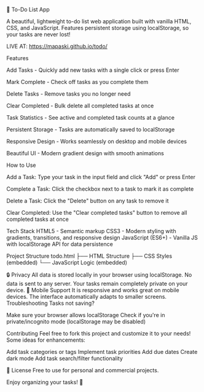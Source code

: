 📝 To-Do List App

A beautiful, lightweight to-do list web application built with vanilla HTML, CSS, and JavaScript. Features persistent storage using localStorage, so your tasks are never lost!

LIVE AT: https://mapaski.github.io/todo/

Features

Add Tasks - Quickly add new tasks with a single click or press Enter

Mark Complete - Check off tasks as you complete them

Delete Tasks - Remove tasks you no longer need

Clear Completed - Bulk delete all completed tasks at once

Task Statistics - See active and completed task counts at a glance

Persistent Storage - Tasks are automatically saved to localStorage

Responsive Design - Works seamlessly on desktop and mobile devices

Beautiful UI - Modern gradient design with smooth animations

How to Use

Add a Task: Type your task in the input field and click "Add" or press Enter

Complete a Task: Click the checkbox next to a task to mark it as complete

Delete a Task: Click the "Delete" button on any task to remove it

Clear Completed: Use the "Clear completed tasks" button to remove all completed tasks at once

Tech Stack
HTML5 - Semantic markup
CSS3 - Modern styling with gradients, transitions, and responsive design
JavaScript (ES6+) - Vanilla JS with localStorage API for data persistence

Project Structure
todo.html
├── HTML Structure
├── CSS Styles (embedded)
└── JavaScript Logic (embedded)


🔒 Privacy
All data is stored locally in your browser using localStorage. No data is sent to any server. Your tasks remain completely private on your device.
📱 Mobile Support
It is responsive and works great on mobile devices. The interface automatically adapts to smaller screens.
 Troubleshooting
Tasks not saving?

Make sure your browser allows localStorage
Check if you're in private/incognito mode (localStorage may be disabled)

 Contributing
Feel free to fork this project and customize it to your needs! Some ideas for enhancements:

Add task categories or tags
Implement task priorities
Add due dates
Create dark mode
Add task search/filter functionality

📄 License
Free to use for personal and commercial projects.

Enjoy organizing your tasks! 🎉
